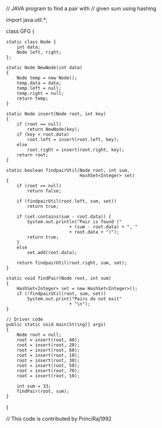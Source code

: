 // JAVA program to find a pair with
// given sum using hashing

import java.util.*;

class GFG {

	static class Node {
		int data;
		Node left, right;
	};

	static Node NewNode(int data)
	{
		Node temp = new Node();
		temp.data = data;
		temp.left = null;
		temp.right = null;
		return temp;
	}

	static Node insert(Node root, int key)
	{
		if (root == null)
			return NewNode(key);
		if (key < root.data)
			root.left = insert(root.left, key);
		else
			root.right = insert(root.right, key);
		return root;
	}

	static boolean findpairUtil(Node root, int sum,
								HashSet<Integer> set)
	{
		if (root == null)
			return false;

		if (findpairUtil(root.left, sum, set))
			return true;

		if (set.contains(sum - root.data)) {
			System.out.println("Pair is found ("
							+ (sum - root.data) + ", "
							+ root.data + ")");
			return true;
		}
		else
			set.add(root.data);

		return findpairUtil(root.right, sum, set);
	}

	static void findPair(Node root, int sum)
	{
		HashSet<Integer> set = new HashSet<Integer>();
		if (!findpairUtil(root, sum, set))
			System.out.print("Pairs do not exit"
							+ "\n");
	}

	// Driver code
	public static void main(String[] args)
	{
		Node root = null;
		root = insert(root, 40);
		root = insert(root, 20);
		root = insert(root, 60);
		root = insert(root, 10);
		root = insert(root, 30);
		root = insert(root, 50);
		root = insert(root, 70);
		root = insert(root, 10);

		int sum = 33;
		findPair(root, sum);
	}
}

// This code is contributed by PrinciRaj1992

